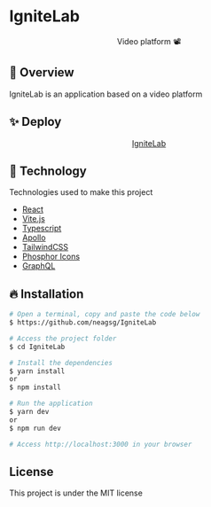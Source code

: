 # IgniteLab

<p align="center">Video platform 📽️</p>

## :book: Overview

IgniteLab is an application based on a video platform

## :sparkles: Deploy

<p align="center">
  <a href="https://ignite-lab-react-neagsg.vercel.app">IgniteLab</a>
</p>


## :rocket: Technology

Technologies used to make this project

- [React](https://pt-br.reactjs.org/)
- [Vite.js](https://vitejs.dev/)
- [Typescript](typescriptlang.org/)
- [Apollo](https://www.apollographql.com/)
- [TailwindCSS](https://tailwindcss.com/)
- [Phosphor Icons](https://phosphoricons.com/)
- [GraphQL](https://graphql.org/)

## :fire: Installation

```bash
# Open a terminal, copy and paste the code below
$ https://github.com/neagsg/IgniteLab

# Access the project folder
$ cd IgniteLab

# Install the dependencies
$ yarn install
or
$ npm install

# Run the application
$ yarn dev
or 
$ npm run dev

# Access http://localhost:3000 in your browser 
```

## License

This project is under the MIT license

